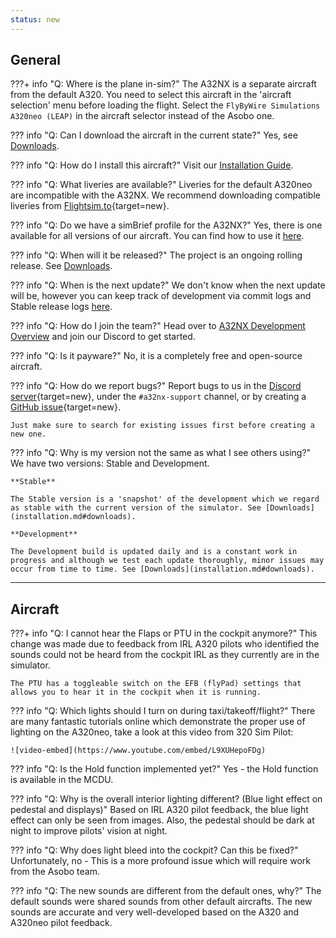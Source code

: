 ```yaml
---
status: new
---
```


## General

???+ info "Q: Where is the plane in-sim?"
    The A32NX is a separate aircraft from the default A320. You need to select this aircraft in the 'aircraft selection' menu before loading the flight. Select the `FlyByWire Simulations A320neo (LEAP)` in the aircraft selector instead of the Asobo one.

??? info "Q: Can I download the aircraft in the current state?"
    Yes, see [Downloads](installation.md#downloads).

??? info "Q: How do I install this aircraft?"
    Visit our [Installation Guide](installation.md).

??? info "Q: What liveries are available?"
    Liveries for the default A320neo are incompatible with the A32NX. We recommend downloading compatible liveries from [Flightsim.to](https://flightsim.to/c/liveries/flybywire-a32nx/){target=new}.

??? info "Q: Do we have a simBrief profile for the A32NX?"
    Yes, there is one available for all versions of our aircraft. You can find how to use it [here](feature-guides/simbrief.md##simbrief-airframe).


??? info "Q: When will it be released?"
    The project is an ongoing rolling release. See [Downloads](installation.md#downloads).

??? info "Q: When is the next update?"
    We don't know when the next update will be, however you can keep track of development via commit logs and Stable release logs [here](fbw-versions.md).

??? info "Q: How do I join the team?"
    Head over to [A32NX Development Overview](../dev-corner/dev-guide/index.md) and join our Discord to get started.

??? info "Q: Is it payware?"
    No, it is a completely free and open-source aircraft.

??? info "Q: How do we report bugs?"
    Report bugs to us in the [Discord server](https://discord.gg/flybywire){target=new}, under the `#a32nx-support` channel, or by creating a [GitHub issue](https://github.com/flybywiresim/a32nx/issues/new/choose){target=new}.

    Just make sure to search for existing issues first before creating a new one.

??? info "Q: Why is my version not the same as what I see others using?"
    We have two versions: Stable and Development.

    **Stable**

    The Stable version is a 'snapshot' of the development which we regard as stable with the current version of the simulator. See [Downloads](installation.md#downloads).

    **Development**

    The Development build is updated daily and is a constant work in progress and although we test each update thoroughly, minor issues may occur from time to time. See [Downloads](installation.md#downloads).

[//]: # (??? info "Q: What is the Experimental Version?")

[//]: # (    Please read more [here]&#40;support/exp.md&#41;.)

---

## Aircraft

???+ info "Q: I cannot hear the Flaps or PTU in the cockpit anymore?"
    This change was made due to feedback from IRL A320 pilots who identified the sounds could not be heard from the cockpit IRL as they currently are in the simulator.

    The PTU has a toggleable switch on the EFB (flyPad) settings that allows you to hear it in the cockpit when it is running.

??? info "Q: Which lights should I turn on during taxi/takeoff/flight?"
    There are many fantastic tutorials online which demonstrate the proper use of lighting on the A320neo, take a look at this video from 320 Sim Pilot:

    ![video-embed](https://www.youtube.com/embed/L9XUHepoFDg)

??? info "Q: Is the Hold function implemented yet?"
    Yes - the Hold function is available in the MCDU. 

??? info "Q: Why is the overall interior lighting different? (Blue light effect on pedestal and displays)"
    Based on IRL A320 pilot feedback, the blue light effect can only be seen from images. Also, the pedestal should be dark at night to improve pilots' vision at night.

??? info "Q: Why does light bleed into the cockpit? Can this be fixed?"
    Unfortunately, no - This is a more profound issue which will require work from the Asobo team.

??? info "Q: The new sounds are different from the default ones, why?"
    The default sounds were shared sounds from other default aircrafts. The new sounds are accurate and very well-developed based on the A320 and A320neo pilot feedback.

